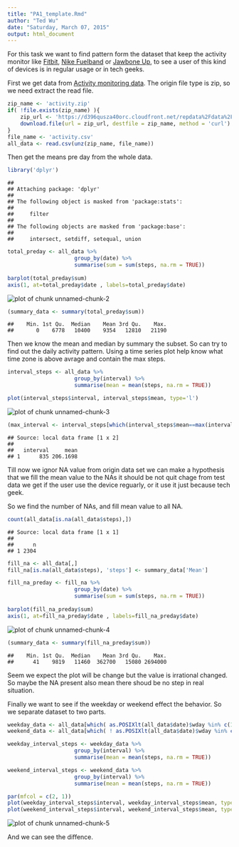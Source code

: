 ```yaml
---
title: "PA1_template.Rmd"
author: "Ted Wu"
date: "Saturday, March 07, 2015"
output: html_document
---
```


For this task we want to find pattern form the dataset that keep the activity monitor
like [Fitbit](http://www.fitbit.com/), [Nike Fuelband](http://www.nike.com/us/en_us/c/nikeplus-fuelband) or [Jawbone Up](https://jawbone.com/up), to see a user of this kind
of devices is in regular usage or in tech geeks.

First we get data from [Activity monitoring data](https://d396qusza40orc.cloudfront.net/repdata%2Fdata%2Factivity.zip).
The origin file type is zip, so we need extract the read file.



```r
zip_name <- 'activity.zip'
if( !file.exists(zip_name) ){
    zip_url <- 'https://d396qusza40orc.cloudfront.net/repdata%2Fdata%2Factivity.zip'
    download.file(url = zip_url, destfile = zip_name, method = 'curl')    
}
file_name <- 'activity.csv'
all_data <- read.csv(unz(zip_name, file_name))
```

Then get the means pre day from the whole data.


```r
library('dplyr')
```

```
## 
## Attaching package: 'dplyr'
## 
## The following object is masked from 'package:stats':
## 
##     filter
## 
## The following objects are masked from 'package:base':
## 
##     intersect, setdiff, setequal, union
```

```r
total_preday <- all_data %>%
                     group_by(date) %>%
                     summarise(sum = sum(steps, na.rm = TRUE))
                     
barplot(total_preday$sum)
axis(1, at=total_preday$date , labels=total_preday$date)
```

![plot of chunk unnamed-chunk-2](figure/unnamed-chunk-2-1.png) 

```r
(summary_data <- summary(total_preday$sum))
```

```
##    Min. 1st Qu.  Median    Mean 3rd Qu.    Max. 
##       0    6778   10400    9354   12810   21190
```

Then we know the mean and median by summary the subset.
So can try to find out the daily activity pattern. Using a time series plot help know what time zone is above avrage and contain the max steps.


```r
interval_steps <- all_data %>%
                     group_by(interval) %>%
                     summarise(mean = mean(steps, na.rm = TRUE))

plot(interval_steps$interval, interval_steps$mean, type='l')
```

![plot of chunk unnamed-chunk-3](figure/unnamed-chunk-3-1.png) 

```r
(max_interval <- interval_steps[which(interval_steps$mean==max(interval_steps$mean)), ])
```

```
## Source: local data frame [1 x 2]
## 
##   interval     mean
## 1      835 206.1698
```

Till now we ignor NA value from origin data set we can make a hypothesis that we fill the mean value to the NAs it should be not quit chage from test data we get if the user use the device reguarly, or it use it just because tech geek.

So we find the number of NAs, and fill mean value to all NA.


```r
count(all_data[is.na(all_data$steps),])
```

```
## Source: local data frame [1 x 1]
## 
##      n
## 1 2304
```

```r
fill_na <- all_data[,]
fill_na[is.na(all_data$steps), 'steps'] <- summary_data['Mean']

fill_na_preday <- fill_na %>%
                     group_by(date) %>%
                     summarise(sum = sum(steps, na.rm = TRUE))
                     
barplot(fill_na_preday$sum)
axis(1, at=fill_na_preday$date , labels=fill_na_preday$date)
```

![plot of chunk unnamed-chunk-4](figure/unnamed-chunk-4-1.png) 

```r
(summary_data <- summary(fill_na_preday$sum))
```

```
##    Min. 1st Qu.  Median    Mean 3rd Qu.    Max. 
##      41    9819   11460  362700   15080 2694000
```
 
Seem we expect the plot will be change but the value is irrational changed. So maybe the NA present also mean there shoud be no step in real situation.

Finally we want to see if the weekday or weekend effect the behavior. So we separate dataset to two parts.


```r
weekday_data <- all_data[which( as.POSIXlt(all_data$date)$wday %in% c(1:5) ),]
weekend_data <- all_data[which( ! as.POSIXlt(all_data$date)$wday %in% c(1:5) ),]

weekday_interval_steps <- weekday_data %>%
                     group_by(interval) %>%
                     summarise(mean = mean(steps, na.rm = TRUE))

weekend_interval_steps <- weekend_data %>%
                     group_by(interval) %>%
                     summarise(mean = mean(steps, na.rm = TRUE))

par(mfcol = c(2, 1))
plot(weekday_interval_steps$interval, weekday_interval_steps$mean, type='l', main = "Weekday")
plot(weekend_interval_steps$interval, weekend_interval_steps$mean, type='l', main = "Weekend")
```

![plot of chunk unnamed-chunk-5](figure/unnamed-chunk-5-1.png) 

And we can see the diffence.
